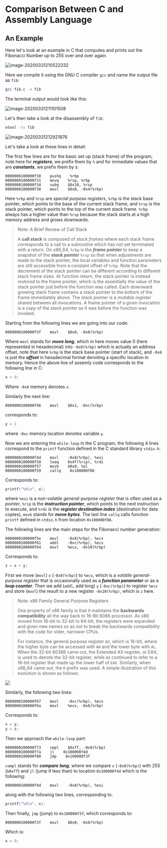 # Comparison Between C and Assembly Language

## An Example

Here let's look at an example in C that computes and prints out the Fibonacci Number up to 255 over and over again.

![image-20200331210522332](C2MachineLanguage.assets/image-20200331210522332.png)

Here we compile it using the GNU C compiler `gcc` and name the output file as `fib`:

```bash
gcc fib.c -o fib
```

The terminal output would look like this:

![image-20200331211101508](C2MachineLanguage.assets/image-20200331211101508.png)

Let's then take a look at the disassembly of `fib`:

```bash
otool -tv fib
```

![image-20200331212921876](C2MachineLanguage.assets/image-20200331212921876.png)

Let's take a look at these lines in detail:

The first few lines are for the basic set up (stack frame) of the program, note here for ***registers***, we prefix them by `%` and for immediate values that are ***constants***, we prefix them by `$`:

```assembly
0000000100000f30    pushq    %rbp
0000000100000f31    movq    %rsp, %rbp
0000000100000f34    subq    $0x10, %rsp
0000000100000f38    movl    $0x0, -0x4(%rbp)
```

Here `%rbp` and `%rsp` are *special purpose registers*, `%rbp` is the stack base pointer, which points to the base of the current stack frame, and `%rsp` is the stack pointer, which points to the top of the current stack frame. `%rbp` always has a higher value than `%rsp` because the stack starts at a high memory address and grows downwards.

> Note: A Brief Review of Call Stack
> 
> A **call stack** is composed of *stack frames* where each stack frame corresponds to a call to a subroutine which has not yet terminated with a return. On x86_64, `%rbp` is the ***frame pointer*** to keep a snapshot of the ***stack pointer*** `%rsp` so that when adjustments are made to the stack pointer, the local variables and function parameters are still accessible from a constant offset of `%rbp`. Note that the decrement of the stack pointer can be different according to different stack frame sizes. At function return, the stack pointer is instead restored to the frame pointer, which is the essentially the value of the stack pointer just before the function was called. Each downward growing stack frame contains a stack pointer to the bottom of the frame immediately above. The stack pointer is a *mutable register* shared between all invocations. A frame pointer of a given invocation is a *copy* of the stack pointer as it was before the function was invoked.

Starting from the following lines we are going into our code:

```assembly
0000000100000f3f    movl    $0x0, -0x8(%rbp)
```

Where `movl` stands for ***move long***, which in here moves value 0 (here represented in hexadecimal) into `-0x8(%rbp)` which is actually an address offset, note that here `%rbp` is the stack base pointer (start of stack), and `-0x8` is just the ***offset*** in hexadecimal format denoting a specific location in memory. Hence the above line of assemly code corresponds to the following line in C:

```c
x = 0;
```

Where `-0x8` memory denotes `x`.

Similarly the next line:

```assembly
0000000100000f46    movl    $0x1, -0xc(%rbp)
```

corresponds to:

```c
y = 1
```

where `-0xc` memory location denotes variable `y`.

Now we are entering the `while-loop` in the C program, the following 4 lines correspond to the `printf` function defined in the C standard library `stdio.h`:

```assembly
0000000100000f4d    movl    -0x8(%rbp), %esi
0000000100000f50    leaq    0x4f(%rip), %rdi
0000000100000f57    movb    $0x0, %al
0000000100000f59    callq    0x100000f86
```

Corresponds to:

```c
printf("%d\n", x);
```

where `%esi` is a *non-volatile general-purpose register* that is often used as a *pointer*, `%rip` is the ***instruction pointer***, which points to the next instruction to execute, and `%rdi` is the ***register destination index*** (destination for data copies), `movb` stands for ***move bytes***. The last line `callq` calls function `printf` defined in `stdio.h` from location `0x100000f86`.

The following lines are the main steps for the Fibonacci number generation:

```assembly
0000000100000f5e    movl    -0x8(%rbp), %ecx
0000000100000f61    addl    -0xc(%rbp), %ecx
0000000100000f64    movl    %ecx, -0x10(%rbp)
```

Corresponds to:

```c
z = x + y;
```

First we move (`movl`) `x` (`-0x8(%rbp)`) to `%ecx`, which is a *volatile general-purpose register* that is occasionally used as a ***function parameter*** or as a ***loop counter***. Then we add (`addl`, add long) `y` (`-0xc(%rbp)`) to register `%ecx`  and store (`movl`) the result to a new register `-0x10(%rbp)`, which is `z` here.

> Note: x86 Family General Purpose Registers
> 
> One property of x86 family is that it maintains the **backwards compatibility** all the way back to 16-Bit 8086 processor. As x86 moved from 16-bit to 32-bit to 64-bit, the registers were expanded and given new names so as not to break the backwards compatibility with the code for older, narrower CPUs.
>
> For instance, the general purpose register `AX`, which is 16-bit, where the higher byte can be accessed with `AH` and the lower byte with `AL`. When the 32-bit 80386 came out, the Extended AX register, or EAX, is used to denote the 32-bit register, while `AX` continued to refer to a 16-bit register that made up the lower half of `EAX`. Similarly, when x86_64 came out, the `R` prefix was used. A simple illustration of this evolution is shown as follows:

![](2020-04-01-08-25-03.png)

Similarly, the following two lines:

```assembly
0000000100000f67    movl    -0xc(%rbp), %ecx
0000000100000f6a    movl    %ecx, -0x8(%rbp)
```

Corresponds to:

```c
x = y;
y = z;
```

Then we approach the `while-loop` part:

```assembly
0000000100000f73    cmpl    $0xff, -0x8(%rbp)
0000000100000f7a    jl    0x100000f4d
0000000100000f80    jmp    0x100000f3f
```

`compl` stands for ***compare long***, where we compare `x` (`-0x8(%rbp)`) with 255 (`$0xff`) and `jl` (jump if less than) to location `0x100000f4d` which is the following:

```assembly
0000000100000f4d    movl    -0x8(%rbp), %esi
```

along with the following two lines, corresponding to:

```c
printf("%d\n", x);
```

Then finally, `jmp` (jump) to `0x100000f3f`, which corresponds to:

```assembly
0000000100000f3f    movl    $0x0, -0x8(%rbp)
```

Which is:

```c
x = 0;
```
